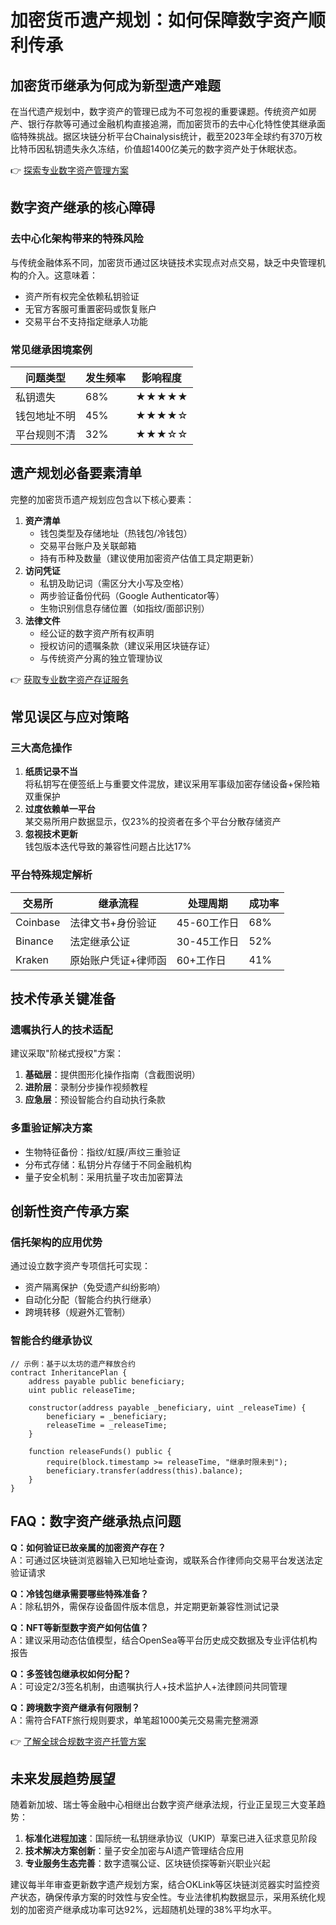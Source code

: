 # 加密货币遗产规划：如何保障数字资产顺利传承

## 加密货币继承为何成为新型遗产难题

在当代遗产规划中，数字资产的管理已成为不可忽视的重要课题。传统资产如房产、银行存款等可通过金融机构直接追溯，而加密货币的去中心化特性使其继承面临特殊挑战。据区块链分析平台Chainalysis统计，截至2023年全球约有370万枚比特币因私钥遗失永久冻结，价值超1400亿美元的数字资产处于休眠状态。

👉 [探索专业数字资产管理方案](https://bit.ly/okx_welcome)

## 数字资产继承的核心障碍

### 去中心化架构带来的特殊风险
与传统金融体系不同，加密货币通过区块链技术实现点对点交易，缺乏中央管理机构的介入。这意味着：
- 资产所有权完全依赖私钥验证
- 无官方客服可重置密码或恢复账户
- 交易平台不支持指定继承人功能

### 常见继承困境案例
| 问题类型 | 发生频率 | 影响程度 |
|---------|----------|----------|
| 私钥遗失 | 68%      | ★★★★★   |
| 钱包地址不明 | 45%      | ★★★★☆   |
| 平台规则不清 | 32%      | ★★★☆☆   |

## 遗产规划必备要素清单

完整的加密货币遗产规划应包含以下核心要素：
1. **资产清单**
   - 钱包类型及存储地址（热钱包/冷钱包）
   - 交易平台账户及关联邮箱
   - 持有币种及数量（建议使用加密资产估值工具定期更新）
2. **访问凭证**
   - 私钥及助记词（需区分大小写及空格）
   - 两步验证备份代码（Google Authenticator等）
   - 生物识别信息存储位置（如指纹/面部识别）
3. **法律文件**
   - 经公证的数字资产所有权声明
   - 授权访问的遗嘱条款（建议采用区块链存证）
   - 与传统资产分离的独立管理协议

👉 [获取专业数字资产存证服务](https://bit.ly/okx_welcome)

## 常见误区与应对策略

### 三大高危操作
1. **纸质记录不当**  
   将私钥写在便签纸上与重要文件混放，建议采用军事级加密存储设备+保险箱双重保护
2. **过度依赖单一平台**  
   某交易所用户数据显示，仅23%的投资者在多个平台分散存储资产
3. **忽视技术更新**  
   钱包版本迭代导致的兼容性问题占比达17%

### 平台特殊规定解析
| 交易所 | 继承流程 | 处理周期 | 成功率 |
|--------|----------|----------|--------|
| Coinbase | 法律文书+身份验证 | 45-60工作日 | 68%     |
| Binance  | 法定继承公证 | 30-45工作日 | 52%     |
| Kraken   | 原始账户凭证+律师函 | 60+工作日 | 41%     |

## 技术传承关键准备

### 遗嘱执行人的技术适配
建议采取"阶梯式授权"方案：
1. **基础层**：提供图形化操作指南（含截图说明）
2. **进阶层**：录制分步操作视频教程
3. **应急层**：预设智能合约自动执行条款

### 多重验证解决方案
- 生物特征备份：指纹/虹膜/声纹三重验证
- 分布式存储：私钥分片存储于不同金融机构
- 量子安全机制：采用抗量子攻击加密算法

## 创新性资产传承方案

### 信托架构的应用优势
通过设立数字资产专项信托可实现：
- 资产隔离保护（免受遗产纠纷影响）
- 自动化分配（智能合约执行继承）
- 跨境转移（规避外汇管制）

### 智能合约继承协议
```solidity
// 示例：基于以太坊的遗产释放合约
contract InheritancePlan {
    address payable public beneficiary;
    uint public releaseTime;
    
    constructor(address payable _beneficiary, uint _releaseTime) {
        beneficiary = _beneficiary;
        releaseTime = _releaseTime;
    }
    
    function releaseFunds() public {
        require(block.timestamp >= releaseTime, "继承时限未到");
        beneficiary.transfer(address(this).balance);
    }
}
```

## FAQ：数字资产继承热点问题

**Q：如何验证已故亲属的加密资产存在？**  
A：可通过区块链浏览器输入已知地址查询，或联系合作律师向交易平台发送法定验证请求

**Q：冷钱包继承需要哪些特殊准备？**  
A：除私钥外，需保存设备固件版本信息，并定期更新兼容性测试记录

**Q：NFT等新型数字资产如何估值？**  
A：建议采用动态估值模型，结合OpenSea等平台历史成交数据及专业评估机构报告

**Q：多签钱包继承权如何分配？**  
A：可设定2/3签名机制，由遗嘱执行人+技术监护人+法律顾问共同管理

**Q：跨境数字资产继承有何限制？**  
A：需符合FATF旅行规则要求，单笔超1000美元交易需完整溯源

👉 [了解全球合规数字资产托管方案](https://bit.ly/okx_welcome)

## 未来发展趋势展望

随着新加坡、瑞士等金融中心相继出台数字资产继承法规，行业正呈现三大变革趋势：
1. **标准化进程加速**：国际统一私钥继承协议（UKIP）草案已进入征求意见阶段
2. **技术解决方案创新**：量子安全加密与AI遗产管理结合应用
3. **专业服务生态完善**：数字遗嘱公证、区块链侦探等新兴职业兴起

建议每半年审查更新数字遗产规划方案，结合OKLink等区块链浏览器实时监控资产状态，确保传承方案的时效性与安全性。专业法律机构数据显示，采用系统化规划的加密资产继承成功率可达92%，远超随机处理的38%平均水平。